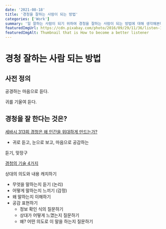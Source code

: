 ```yaml
---
date: '2021-08-18'
title: '경청을 잘하는 사람이 되는 방법'
categories: ['Work']
summary: '일 잘하는 사람이 되기 위하여 경청을 잘하는 사람이 되는 방법에 대해 생각해본다.'
featuredImgUrl: https://cdn.pixabay.com/photo/2016/09/29/11/36/listen-1702648_960_720.jpg
featuredImgAlt: Thumbnail that is How to become a better listener
---
```


# 경청 잘하는 사람 되는 방법

## 사전 정의

공경하는 마음으로 듣다.

귀를 기울여 듣다.

## 경청을 잘 한다는 것은?

[세바시 313회 경청은 왜 인간을 위대하게 만드는가?](https://www.youtube.com/watch?v=Fp0gPXr_vuQ)

* 귀로 듣고, 눈으로 보고, 마음으로 공감하는

듣기, 맞장구

[경청의 기술 4가지](https://www.youtube.com/watch?v=7QE5xPLBBBk)

상대의 의도와 내용 캐치하기

* 무엇을 말하는지 듣기 (논리)
* 어떻게 말하는지 느끼기 (감정)
* 왜 말하는지 이해하기
* 공감 표현하기
  * 정보 확인 식의 질문하기
  * 상대가 어떻게 느꼈는지 질문하기
  * 왜? 어떤 의도로 이 말을 하는지 질문하기